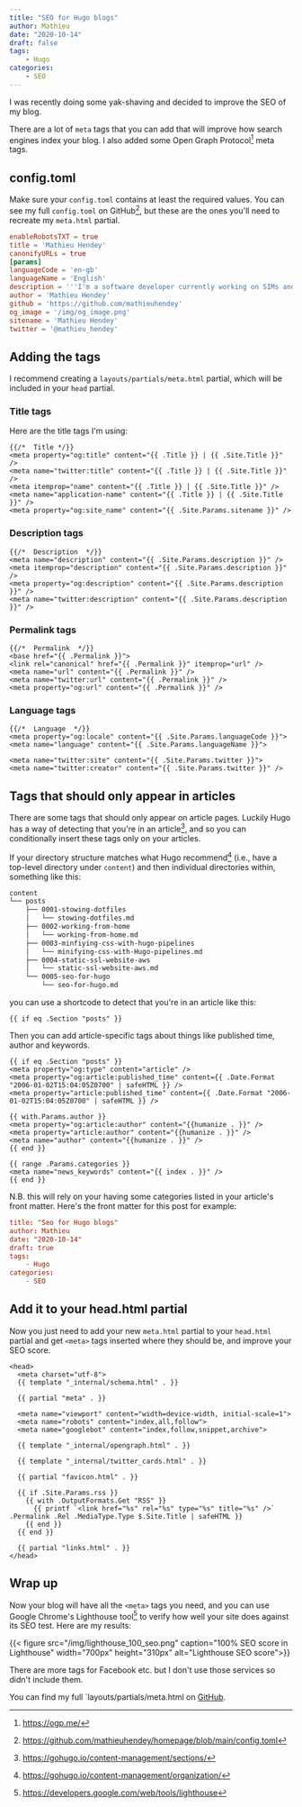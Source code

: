 ```yaml
---
title: "SEO for Hugo blogs"
author: Mathieu
date: "2020-10-14"
draft: false
tags:
    - Hugo
categories:
    - SEO
---
```


I was recently doing some yak-shaving and decided to improve the SEO of my blog.

There are a lot of `meta` tags that you can add that will improve how search engines
index your blog. I also added some Open Graph Protocol[^1] meta tags.

## config.toml

Make sure your `config.toml` contains at least the required values. You can see my full
`config.toml` on GitHub[^2], but these are the ones you'll need to recreate my `meta.html` partial.

```toml {linenos=table,linenostart=1}
enableRobotsTXT = true
title = 'Mathieu Hendey'
canonifyURLs = true
[params]
languageCode = 'en-gb'
languageName = 'English'
description = '''I'm a software developer currently working on SIMs and IOT for Arm. Before that I spent a few years working on various UK government projects managed by GDS.'''
author = 'Mathieu Hendey'
github = 'https://github.com/mathieuhendey'
og_image = '/img/og_image.png'
sitename = 'Mathieu Hendey'
twitter = '@mathieu_hendey'
```

## Adding the tags

I recommend creating a `layouts/partials/meta.html` partial, which will be included in your `head` partial.

### Title tags

Here are the title tags I'm using:

```go-html-template {linenos=table,linenostart=1}
{{/*  Title */}}
<meta property="og:title" content="{{ .Title }} | {{ .Site.Title }}" />
<meta name="twitter:title" content="{{ .Title }} | {{ .Site.Title }}" />
<meta itemprop="name" content="{{ .Title }} | {{ .Site.Title }}" />
<meta name="application-name" content="{{ .Title }} | {{ .Site.Title }}" />
<meta property="og:site_name" content="{{ .Site.Params.sitename }}" />
```

### Description tags

```go-html-template {linenos=table,linenostart=1}
{{/*  Description  */}}
<meta name="description" content="{{ .Site.Params.description }}" />
<meta itemprop="description" content="{{ .Site.Params.description }}" />
<meta property="og:description" content="{{ .Site.Params.description }}" />
<meta name="twitter:description" content="{{ .Site.Params.description }}" />
```

### Permalink tags

```go-html-template {linenos=table,linenostart=1}
{{/*  Permalink  */}}
<base href="{{ .Permalink }}">
<link rel="canonical" href="{{ .Permalink }}" itemprop="url" />
<meta name="url" content="{{ .Permalink }}" />
<meta name="twitter:url" content="{{ .Permalink }}" />
<meta property="og:url" content="{{ .Permalink }}" />
```

### Language tags

```go-html-template {linenos=table,linenostart=1}
{{/*  Language  */}}
<meta property="og:locale" content="{{ .Site.Params.languageCode }}">
<meta name="language" content="{{ .Site.Params.languageName }}">

<meta name="twitter:site" content="{{ .Site.Params.twitter }}">
<meta name="twitter:creator" content="{{ .Site.Params.twitter }}" />
```

## Tags that should only appear in articles

There are some tags that should only appear on article pages. Luckily Hugo
has a way of detecting that you're in an article[^3], and so you can 
conditionally insert these tags only on your articles.

If your directory structure matches what Hugo recommend[^4] (i.e., have a
top-level directory under `content`) and then individual directories within, something like this:

```sh
content
└── posts
    ├── 0001-stowing-dotfiles
    │   └── stowing-dotfiles.md
    ├── 0002-working-from-home
    │   └── working-from-home.md
    ├── 0003-minfiying-css-with-hugo-pipelines
    │   └── minifying-css-with-Hugo-pipelines.md
    ├── 0004-static-ssl-website-aws
    │   └── static-ssl-website-aws.md
    └── 0005-seo-for-hugo
        └── seo-for-hugo.md
```

 you can use a shortcode to detect that you're in an article like this:

```go-html-template {linenos=table,linenostart=1}
{{ if eq .Section "posts" }}
```

Then you can add article-specific tags about things like published time, author
and keywords.


```go-html-template {linenos=table,linenostart=1}
{{ if eq .Section "posts" }}
<meta property="og:type" content="article" />
<meta property="og:article:published_time" content={{ .Date.Format "2006-01-02T15:04:05Z0700" | safeHTML }} />
<meta property="article:published_time" content={{ .Date.Format "2006-01-02T15:04:05Z0700" | safeHTML }} />

{{ with.Params.author }}
<meta property="og:article:author" content="{{humanize . }}" />
<meta property="article:author" content="{{humanize . }}" />
<meta name="author" content="{{humanize . }}" />
{{ end }}

{{ range .Params.categories }}
<meta name="news_keywords" content="{{ index . }}" />
{{ end }}
```

N.B. this will rely on your having some categories listed in your article's front matter. Here's the front
matter for this post for example:

```toml
title: "Seo for Hugo blogs"
author: Mathieu
date: "2020-10-14"
draft: true
tags:
    - Hugo
categories:
    - SEO
```

## Add it to your head.html partial

Now you just need to add your new `meta.html` partial to your `head.html` partial and get `<meta>` tags
inserted where they should be, and improve your SEO score.

```go-html-template {linenos=table,hl_lines=["5"],linenostart=1}
<head>
  <meta charset="utf-8">
  {{ template "_internal/schema.html" . }}

  {{ partial "meta" . }}

  <meta name="viewport" content="width=device-width, initial-scale=1">
  <meta name="robots" content="index,all,follow">
  <meta name="googlebot" content="index,follow,snippet,archive">

  {{ template "_internal/opengraph.html" . }}
  
  {{ template "_internal/twitter_cards.html" . }}

  {{ partial "favicon.html" . }}

  {{ if .Site.Params.rss }}
    {{ with .OutputFormats.Get "RSS" }}
      {{ printf `<link href="%s" rel="%s" type="%s" title="%s" />` .Permalink .Rel .MediaType.Type $.Site.Title | safeHTML }}
    {{ end }}
  {{ end }}

  {{ partial "links.html" . }}
</head>
```

## Wrap up

Now your blog will have all the `<meta>` tags you need, and you can use Google Chrome's Lighthouse tool[^5]
to verify how well your site does against its SEO test. Here are my results:

{{< figure src="/img/lighthouse_100_seo.png" caption="100% SEO score in Lighthouse" width="700px" height="310px" alt="Lighthouse SEO score">}}

There are more tags for Facebook etc. but I don't use those services so didn't include them.

You can find my full `layouts/partials/meta.html on [GitHub](https://github.com/mathieuhendey/homepage/blob/main/layouts/partials/meta.html).


[^1]: https://ogp.me/
[^2]: https://github.com/mathieuhendey/homepage/blob/main/config.toml
[^3]: https://gohugo.io/content-management/sections/
[^4]: https://gohugo.io/content-management/organization/
[^5]: https://developers.google.com/web/tools/lighthouse


